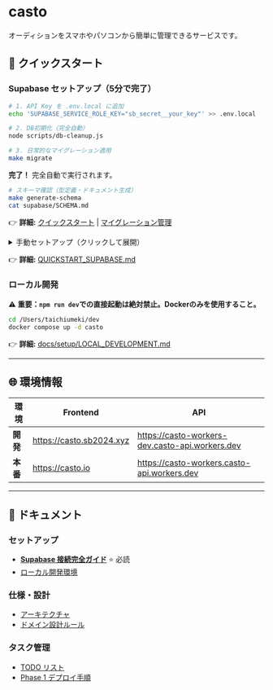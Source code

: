 # casto

オーディションをスマホやパソコンから簡単に管理できるサービスです。

## 🚀 クイックスタート

### Supabase セットアップ（5分で完了）

```bash
# 1. API Key を .env.local に追加
echo 'SUPABASE_SERVICE_ROLE_KEY="sb_secret__your_key"' >> .env.local

# 2. DB初期化（完全自動）
node scripts/db-cleanup.js

# 3. 日常的なマイグレーション適用
make migrate
```

**完了！** 完全自動で実行されます。

```bash
# スキーマ確認（型定義・ドキュメント生成）
make generate-schema
cat supabase/SCHEMA.md
```

👉 **詳細:** [クイックスタート](./docs/setup/SUPABASE_QUICKSTART.md) | [マイグレーション管理](./MIGRATION_GUIDE.md)

<details>
<summary>手動セットアップ（クリックして展開）</summary>

```bash
# 1. ログイン
supabase login

# 2. リンク（Project Refは Supabase Dashboard → Settings → General から取得）
supabase link --project-ref <YOUR_PROJECT_REF>

# 3. マイグレーション適用
supabase db push --linked
```

</details>

👉 **詳細:** [QUICKSTART_SUPABASE.md](./QUICKSTART_SUPABASE.md)

### ローカル開発

⚠️ **重要：`npm run dev`での直接起動は絶対禁止。Dockerのみを使用すること。**

```bash
cd /Users/taichiumeki/dev
docker compose up -d casto
```

👉 **詳細:** [docs/setup/LOCAL_DEVELOPMENT.md](./docs/setup/LOCAL_DEVELOPMENT.md)

---

## 🌐 環境情報

| 環境 | Frontend | API |
|------|----------|-----|
| **開発** | https://casto.sb2024.xyz | https://casto-workers-dev.casto-api.workers.dev |
| **本番** | https://casto.io | https://casto-workers.casto-api.workers.dev |

---

## 📖 ドキュメント

### セットアップ
- **[Supabase 接続完全ガイド](./docs/setup/SUPABASE_CONNECTION.md)** ⭐ 必読
- [ローカル開発環境](./docs/setup/LOCAL_DEVELOPMENT.md)

### 仕様・設計
- [アーキテクチャ](./docs/specs/ARCHITECTURE.md)
- [ドメイン設計ルール](./docs/operations/systems/DOMAIN_RULES.md)

### タスク管理
- [TODO リスト](./docs/tasks/TODO.md)
- [Phase 1 デプロイ手順](./docs/tasks/PHASE1_DEPLOYMENT.md)
